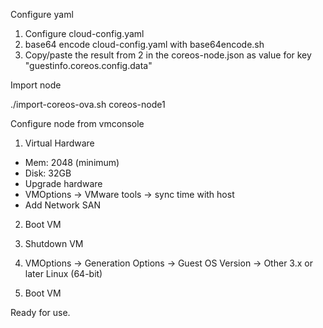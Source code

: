 Configure yaml

1. Configure cloud-config.yaml
2. base64 encode cloud-config.yaml with base64encode.sh
3. Copy/paste the result from 2 in the coreos-node.json as value for key "guestinfo.coreos.config.data"

Import node

./import-coreos-ova.sh coreos-node1

Configure node from vmconsole

1. Virtual Hardware
- Mem: 2048 (minimum)
- Disk: 32GB
- Upgrade hardware
- VMOptions -> VMware tools -> sync time with host
- Add Network SAN

2. Boot VM

3. Shutdown VM

4. VMOptions -> Generation Options -> Guest OS Version -> Other 3.x or later Linux (64-bit)

5. Boot VM 

Ready for use.


